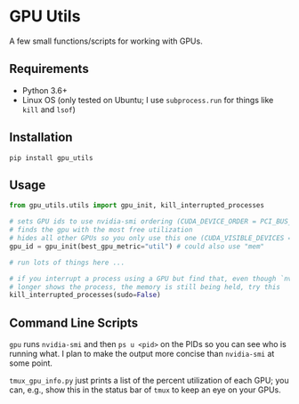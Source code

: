 # GPU Utils

A few small functions/scripts for working with GPUs.

## Requirements

* Python 3.6+
* Linux OS (only tested on Ubuntu; I use `subprocess.run` for things like `kill` and `lsof`)

## Installation

```
pip install gpu_utils
```

## Usage

```python
from gpu_utils.utils import gpu_init, kill_interrupted_processes

# sets GPU ids to use nvidia-smi ordering (CUDA_DEVICE_ORDER = PCI_BUS_ID)
# finds the gpu with the most free utilization
# hides all other GPUs so you only use this one (CUDA_VISIBLE_DEVICES = <gpu_id>)
gpu_id = gpu_init(best_gpu_metric="util") # could also use "mem"

# run lots of things here ...

# if you interrupt a process using a GPU but find that, even though `nvidia-smi` no
# longer shows the process, the memory is still being held, try this
kill_interrupted_processes(sudo=False)
```

## Command Line Scripts

`gpu` runs `nvidia-smi` and then `ps u <pid>` on the PIDs so you can see who is running what. I plan to make the output more concise than `nvidia-smi` at some point.

`tmux_gpu_info.py` just prints a list of the percent utilization of each GPU; you can, e.g., show this in the status bar of `tmux` to keep an eye on your GPUs.
